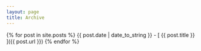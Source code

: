 ```yaml
---
layout: page
title: Archive
---
```


{% for post in site.posts %}
  {{ post.date | date_to_string }} - [ {{ post.title }} ]({{ post.url }})
{% endfor %}
